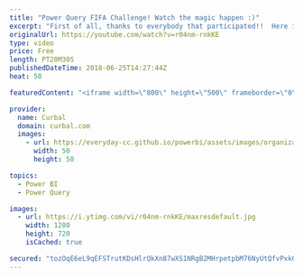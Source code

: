 ```yaml
---
title: "Power Query FIFA Challenge! Watch the magic happen :)"
excerpt: "First of all, thanks to everybody that participated!!  Here is a link to all the solution files: https://github.com/ruthpozuelo/Power-Query-Challenge-FIFA  And finally,,... how amazing is Power Query!! :)))   Looking for a download file? Go to our Download Center: https://curbal.com/donwload-center"
originalUrl: https://youtube.com/watch?v=r04nm-rnkKE
type: video
price: Free
length: PT20M30S
publishedDateTime: 2018-06-25T14:27:44Z
heat: 50

featuredContent: "<iframe width=\"800\" height=\"500\" frameborder=\"0\" src=\"https://www.youtube.com/embed/r04nm-rnkKE\" allow=\"accelerometer; autoplay; encrypted-media; gyroscope; picture-in-picture\" allowfullscreen></iframe>"

provider:
  name: Curbal
  domain: curbal.com
  images:
    - url: https://everyday-cc.github.io/powerbi/assets/images/organizations/curbal.com-50x50.jpg
      width: 50
      height: 50

topics:
  - Power BI
  - Power Query

images:
  - url: https://i.ytimg.com/vi/r04nm-rnkKE/maxresdefault.jpg
    width: 1280
    height: 720
    isCached: true

secured: "tozOqE6eL9qEFSTrutKDsHlrQkXn87wXS1NRgB2MHrpetpbM76NyUtQfvPxkOxVd3vmQBINL7RN28lSlzEj68wOkXJ7wVj1nIecd+cYf5Q0uKHnkh+UjrLm7mucphN/N+RBfVX/ZA3QYbSgjuROXr4goaRjmF4ni+35pUgbuXMtg0bg/pyGVrWzGoZQJqcfqJhM8jNMYkw4cLvr2JHJ+aKwzZt7e+ZtJgZCiIr+BgZN7nVlLh8kCbpbLWSP1CzLey7awmOHIKMvpHRdQ5jtQgRSygHHYpW7j5+GsHThhT2Wfl8oNd+JX4AkC8pfzx7P0JWToWIsQdVsGLcXGxsrlvdi0bQ6HXjQ+WbFwdXomwjcTyISaRfk05JBer21E9Zw5bcIYcZFk3ba4P8OQX03MeQ4/VWJwv30rMKtr4z1EMmE=;91lw81QOZZ5ktukgrNEU3Q=="
---
```


